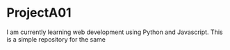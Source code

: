 # ProjectA01

I am currently learning web development using Python and Javascript. This is a simple repository for the same
